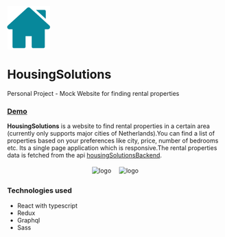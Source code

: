 <img src="https://github.com/NiveditaBhat/HousingSolutions/blob/master/housingsolutions/public/housingsolutionsIcon.svg" title="logo" width="100">


# HousingSolutions 
Personal Project - Mock Website for finding rental properties

### [Demo](http://housingsolutions.nvbht.com/)

  <b>HousingSolutions</b> is a website to find rental properties in a certain area (currently only supports major cities of Netherlands).You can find a list of properties based on your preferences like city, price, number of bedrooms etc. Its a single page application which is responsive.The rental properties data is fetched from the api [housingSolutionsBackend](https://github.com/NiveditaBhat/HousingSolutionsBackend).
  
<p align="center" style="padding:5px">
<img src="https://user-images.githubusercontent.com/42696940/87692930-9e18dd80-c78c-11ea-9d81-ca85d72147bf.png" title="logo" height="350" style="padding-right:15px">
<img src="https://user-images.githubusercontent.com/42696940/87692970-acff9000-c78c-11ea-9d62-c3e73e4c2f65.png" title="logo" height="350">
</p>

### Technologies used

* React with typescript
* Redux
* Graphql
* Sass

